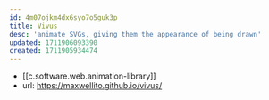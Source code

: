 ```yaml
---
id: 4m07ojkm4dx6syo7o5guk3p
title: Vivus
desc: 'animate SVGs, giving them the appearance of being drawn'
updated: 1711906093390
created: 1711905934474
---
```


- [[c.software.web.animation-library]]
- url: https://maxwellito.github.io/vivus/